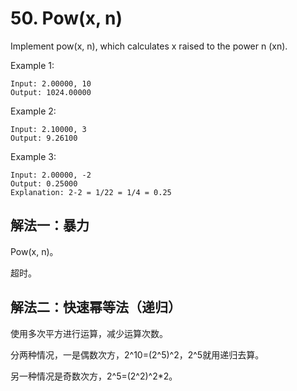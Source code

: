 # 50. Pow(x, n)
Implement pow(x, n), which calculates x raised to the power n (xn).

Example 1:
```
Input: 2.00000, 10
Output: 1024.00000
```
Example 2:
```
Input: 2.10000, 3
Output: 9.26100
```
Example 3:
```
Input: 2.00000, -2
Output: 0.25000
Explanation: 2-2 = 1/22 = 1/4 = 0.25
```
## 解法一：暴力

Pow(x, n)。

超时。

## 解法二：快速幂等法（递归）

使用多次平方进行运算，减少运算次数。

分两种情况，一是偶数次方，2^10=(2^5)^2，2^5就用递归去算。

另一种情况是奇数次方，2^5=(2^2)^2*2。
